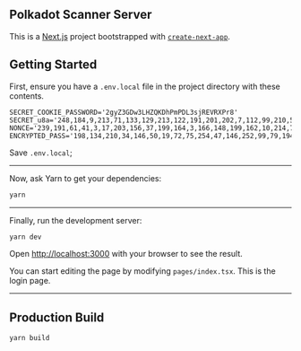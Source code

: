 ## Polkadot Scanner Server


This is a [Next.js](https://nextjs.org/) project bootstrapped with [`create-next-app`](https://github.com/vercel/next.js/tree/canary/packages/create-next-app).


## Getting Started

First, ensure you have a `.env.local` file in the project directory with these contents.

```env
SECRET_COOKIE_PASSWORD='2gyZ3GDw3LHZQKDhPmPDL3sjREVRXPr8'
SECRET_u8a='248,184,9,213,71,133,129,213,122,191,201,202,7,112,99,210,50,119,130,162,134,99,246,180,93,135,182,9,210,217,1,254'
NONCE='239,191,61,41,3,17,203,156,37,199,164,3,166,148,199,162,10,214,76,99,74,127,254,243'
ENCRYPTED_PASS='198,134,210,34,146,50,19,72,75,254,47,146,252,99,79,194,238,206,159,56,173,247,39,69,71,117,230,7,121,95'
```

Save `.env.local`;

---

Now, ask Yarn to get your dependencies:

```bash
yarn 
```

---

Finally, run the development server:

```bash
yarn dev
```

Open [http://localhost:3000](http://localhost:3000) with your browser to see the result.

You can start editing the page by modifying `pages/index.tsx`. This is the login page.

---

## Production Build

```bash
yarn build
```



